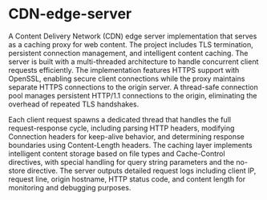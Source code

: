 # CDN-edge-server
A Content Delivery Network (CDN) edge server implementation that serves as a caching proxy for web content. The project includes TLS termination, persistent connection management, and intelligent content caching. The server is built with a multi-threaded architecture to handle concurrent client requests efficiently. The implementation features HTTPS support with OpenSSL, enabling secure client connections while the proxy maintains separate HTTPS connections to the origin server. A thread-safe connection pool manages persistent HTTP/1.1 connections to the origin, eliminating the overhead of repeated TLS handshakes. 

Each client request spawns a dedicated thread that handles the full request-response cycle, including parsing HTTP headers, modifying Connection headers for keep-alive behavior, and determining response boundaries using Content-Length headers. The caching layer implements intelligent content storage based on file types and Cache-Control directives, with special handling for query string parameters and the no-store directive. The server outputs detailed request logs including client IP, request line, origin hostname, HTTP status code, and content length for monitoring and debugging purposes.


